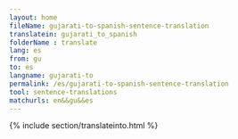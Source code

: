 ```yaml
---
layout: home
fileName: gujarati-to-spanish-sentence-translation
translatein: gujarati_to_spanish
folderName : translate
lang: es
from: gu
to: es
langname: gujarati-to
permalink: /es/gujarati-to-spanish-sentence-translation
tool: sentence-translations
matchurls: en&&gu&&es
---
```

{% include section/translateinto.html %}
